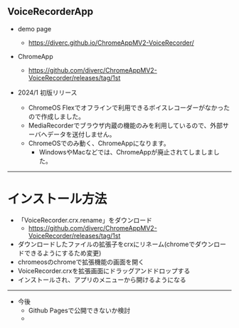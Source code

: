 VoiceRecorderApp
----------------

* demo page
  * https://diverc.github.io/ChromeAppMV2-VoiceRecorder/
* ChromeApp
  * https://github.com/diverc/ChromeAppMV2-VoiceRecorder/releases/tag/1st  

* 2024/1 初版リリース
  * ChromeOS Flexでオフラインで利用できるボイスレコーダーがなかったので作成しました。
  * MediaRecorderでブラウザ内蔵の機能のみを利用しているので、外部サーバへデータを送付しません。
  * ChromeOSでのみ動く、ChromeAppになります。
    * WindowsやMacなどでは、ChromeAppが廃止されてしましました。  


---
# インストール方法

* 「VoiceRecorder.crx.rename」をダウンロード
  * https://github.com/diverc/ChromeAppMV2-VoiceRecorder/releases/tag/1st
* ダウンロードしたファイルの拡張子をcrxにリネーム(chromeでダウンロードできるようにするため変更)
* chromeosのchromeで拡張機能の画面を開く
* VoiceRecorder.crxを拡張画面にドラッグアンドドロップする
* インストールされ、アプリのメニューから開けるようになる


---

* 今後
  * Github Pagesで公開できないか検討
  *     
